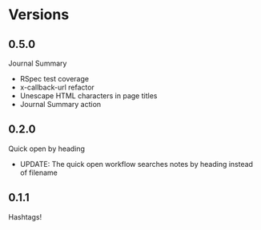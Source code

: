 # Versions

## 0.5.0

Journal Summary

* RSpec test coverage
* x-callback-url refactor
* Unescape HTML characters in page titles
* Journal Summary action

## 0.2.0

Quick open by heading

* UPDATE: The quick open workflow searches notes by heading instead of filename

## 0.1.1

Hashtags!
